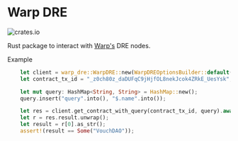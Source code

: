 # Warp DRE

![crates.io](https://img.shields.io/crates/v/warp_dre.svg)

Rust package to interact with [Warp's](https://warp.cc/) DRE nodes.

Example

```rust
    let client = warp_dre::WarpDRE::new(WarpDREOptionsBuilder::default().build()?);
    let contract_tx_id = "_z0ch80z_daDUFqC9jHjfOL8nekJcok4ZRkE_UesYsk";

    let mut query: HashMap<String, String> = HashMap::new();
    query.insert("query".into(), "$.name".into());

    let res = client.get_contract_with_query(contract_tx_id, query).await?;
    let r = res.result.unwrap();
    let result = r[0].as_str();
    assert!(result == Some("VouchDAO"));
```
